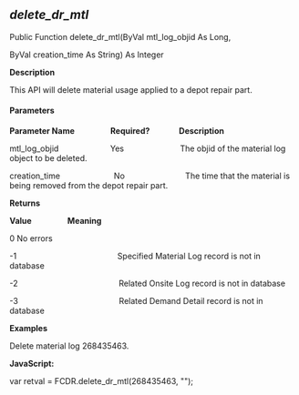 _delete_dr_mtl_
-----------------

Public Function delete_dr_mtl(ByVal mtl_log_objid As Long,

ByVal creation_time As String) As Integer

**Description**

This API will delete material usage applied to a depot repair part.

#### Parameters
**Parameter Name**                **Required?**             **Description**

mtl_log_objid                       Yes                         The objid of the material log object to be deleted.

creation_time                        No                           The time that the material is being removed from the depot repair part.

**Returns**

**Value**                **Meaning**

0 No errors

-1                                             Specified Material Log record is not in database

-2                                             Related Onsite Log record is not in database

-3                                             Related Demand Detail record is not in database

**Examples**

 Delete material log 268435463.

**JavaScript:**

var retval = FCDR.delete_dr_mtl(268435463, "");
